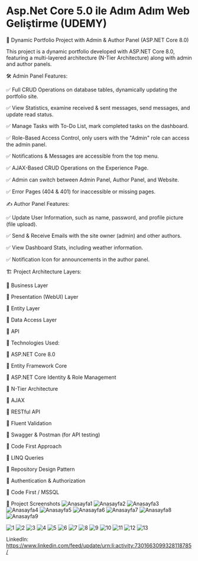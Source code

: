 <h1>Asp.Net Core 5.0 ile Adım Adım Web Geliştirme (UDEMY)</h1> 

🌟 Dynamic Portfolio Project with Admin & Author Panel (ASP.NET Core 8.0)



This project is a dynamic portfolio developed with ASP.NET Core 8.0, featuring a multi-layered architecture (N-Tier Architecture) along with admin and author panels.

🛠️ Admin Panel Features:

✅ Full CRUD Operations on database tables, dynamically updating the portfolio site.

✅ View Statistics, examine received & sent messages, send messages, and update read status.

✅ Manage Tasks with To-Do List, mark completed tasks on the dashboard.

✅ Role-Based Access Control, only users with the "Admin" role can access the admin panel.

✅ Notifications & Messages are accessible from the top menu.

✅ AJAX-Based CRUD Operations on the Experience Page.

✅ Admin can switch between Admin Panel, Author Panel, and Website.

✅ Error Pages (404 & 401) for inaccessible or missing pages.


✍️ Author Panel Features:

✅ Update User Information, such as name, password, and profile picture (file upload).

✅ Send & Receive Emails with the site owner (admin) and other authors.

✅ View Dashboard Stats, including weather information.

✅ Notification Icon for announcements in the author panel.

🏗️ Project Architecture Layers:

📌 Business Layer

📌 Presentation (WebUI) Layer

📌 Entity Layer

📌 Data Access Layer

📌 API



🚀 Technologies Used:

📌 ASP.NET Core 8.0

📌 Entity Framework Core

📌 ASP.NET Core Identity & Role Management

📌 N-Tier Architecture

📌 AJAX

📌 RESTful API

📌 Fluent Validation

📌 Swagger & Postman (for API testing)

📌 Code First Approach

📌 LINQ Queries

📌 Repository Design Pattern

📌 Authentication & Authorization

📌 Code First / MSSQL



📸 Project Screenshots
![Anasayfa1](https://github.com/user-attachments/assets/bdd17aa4-e5bf-4dc6-847f-5d0061c34594)
![Anasayfa2](https://github.com/user-attachments/assets/e5b64fa7-9cf3-4216-8d8d-37420e28554b)
![Anasayfa3](https://github.com/user-attachments/assets/8b8192b3-aff1-49c8-a12f-9aaf4225a52f)
![Anasayfa4](https://github.com/user-attachments/assets/284d5760-f8a7-486d-8994-d85bc5ac1813)
![Anasayfa5](https://github.com/user-attachments/assets/4aaded6e-6db3-48b3-9888-c4882d611d34)
![Anasayfa6](https://github.com/user-attachments/assets/35983c94-180f-4738-98d3-a89641596026)
![Anasayfa7](https://github.com/user-attachments/assets/14057622-5a43-48eb-9215-ff168e973673)
![Anasayfa8](https://github.com/user-attachments/assets/5c60c66a-5fe0-476d-9576-f94e39641efb)
![Anasayfa9](https://github.com/user-attachments/assets/40f53dab-16c1-4dbc-97d6-453ec15eb1dd)

![1](https://github.com/user-attachments/assets/7adf5056-b1bb-4017-a67e-c487ed61e12f)
![2](https://github.com/user-attachments/assets/11ce887b-6d17-4420-a124-a1663b7598ab)
![3](https://github.com/user-attachments/assets/7398b5cf-3140-4f99-a745-1f5b7ca1ddad)
![4](https://github.com/user-attachments/assets/67ae4027-75aa-40c5-8a02-6f8e37eac342)
![5](https://github.com/user-attachments/assets/a6d810ea-0016-4078-bd5a-44da6008dc4d)
![6](https://github.com/user-attachments/assets/99915ea5-a341-4cd7-9d56-3920231f9f5f)
![7](https://github.com/user-attachments/assets/c4b51ae3-0802-4c07-8625-4e875ba4604c)
![8](https://github.com/user-attachments/assets/d3384a73-8422-449c-8362-546bb7bd6357)
![9](https://github.com/user-attachments/assets/797ec847-da6e-4a99-b017-acf80cc5c641)
![10](https://github.com/user-attachments/assets/08e3fcf7-8d8b-4649-a6f5-e4864d0312d9)
![11](https://github.com/user-attachments/assets/26f7281d-ddf8-40bb-8673-6dbd7fcccbd8)
![12](https://github.com/user-attachments/assets/db02cbf4-71d4-4e0e-a237-aea39e5bae0c)
![13](https://github.com/user-attachments/assets/f86b7d0b-3cba-4acb-a411-5b95dce393a8)



LinkedIn:  https://www.linkedin.com/feed/update/urn:li:activity:7301663099328118785/




